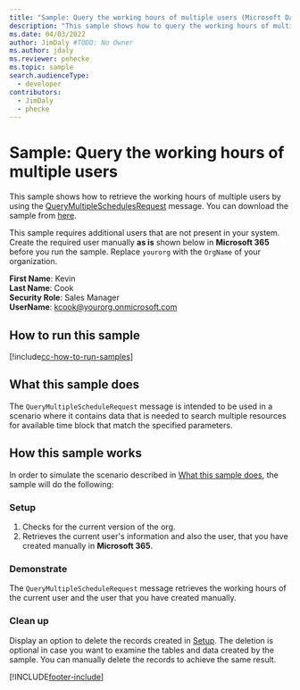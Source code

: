 ```yaml
---
title: "Sample: Query the working hours of multiple users (Microsoft Dataverse) | Microsoft Docs" # Intent and product brand in a unique string of 43-59 chars including spaces
description: "This sample shows how to query the working hours of multiple hours" # 115-145 characters including spaces. This abstract displays in the search result.
ms.date: 04/03/2022
author: JimDaly #TODO: No Owner
ms.author: jdaly
ms.reviewer: pehecke
ms.topic: sample
search.audienceType:
  - developer
contributors:
  - JimDaly
  - phecke
---
```


# Sample: Query the working hours of multiple users

<!-- https://learn.microsoft.com/dynamics365/customer-engagement/developer/sample-query-working-hours-multiple-users -->

This sample shows how to retrieve the working hours of multiple users by using the [QueryMultipleSchedulesRequest](/dotnet/api/microsoft.crm.sdk.messages.querymultipleschedulesrequest) message. You can download the sample from [here](https://github.com/microsoft/PowerApps-Samples/tree/master/dataverse/orgsvc/C%23).

This sample requires additional users that are not present in your system. Create the required user manually **as is** shown below in **Microsoft 365** before you run the sample. Replace `yourorg` with the `OrgName` of your organization.

**First Name**: Kevin<br/>
**Last Name**: Cook<br/>
**Security Role**: Sales Manager<br/>
**UserName**: kcook@yourorg.onmicrosoft.com<br/>

## How to run this sample

[!include[cc-how-to-run-samples](../../includes/cc-how-to-run-samples.md)]

## What this sample does

The `QueryMultipleScheduleRequest` message is intended to be used in a scenario where it contains data that is needed to search multiple resources for available time block that match the specified parameters.

## How this sample works

In order to simulate the scenario described in [What this sample does](#what-this-sample-does), the sample will do the following:

### Setup

1. Checks for the current version of the org.
2. Retrieves the current user's information and also the user, that you have created manually in **Microsoft 365**.

### Demonstrate

The `QueryMultipleScheduleRequest` message retrieves the working hours of the current user and the user that you have created manually.

### Clean up

Display an option to delete the records created in [Setup](#setup). The deletion is optional in case you want to examine the tables and data created by the sample. You can manually delete the records to achieve the same result.

[!INCLUDE[footer-include](../../../../includes/footer-banner.md)]
